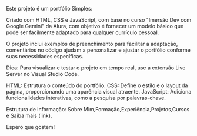 Este projeto é um portfólio Simples:

Criado com HTML, CSS e JavaScript, com base no curso "Imersão Dev com Google Gemini" da Alura, com objetivo é fornecer um modelo básico que pode ser facilmente adaptado para qualquer currículo pessoal.

O projeto inclui exemplos de preenchimento para facilitar a adaptação, comentários no código ajudam a personalizar e ajustar o portfólio conforme suas necessidades específicas.

Dica: Para visualizar e testar o projeto em tempo real, use a extensão Live Server no Visual Studio Code.

HTML: Estrutura o conteúdo do portfólio.
CSS: Define o estilo e o layout da página, proporcionando uma aparência visual atraente.
JavaScript: Adiciona funcionalidades interativas, como a pesquisa por palavras-chave.

Estrutura de informação:
Sobre Mim,Formação,Experiência,Projetos,Cursos e Saiba mais (link).

Espero que gostem!
